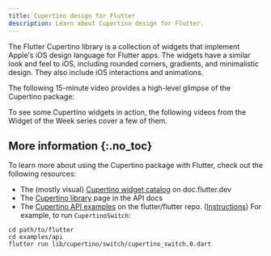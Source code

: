 ```yaml
---
title: Cupertino design for Flutter
description: Learn about Cupertino design for Flutter.
---
```


The Flutter Cupertino library is a collection
of widgets that implement Apple's iOS design language
for Flutter apps. The widgets have a similar look
and feel to iOS, including rounded corners, gradients,
and minimalistic design.
They also include iOS interactions and animations.

The following 15-minute video provides a high-level
glimpse of the Cupertino package:

<YouTubeEmbed id="3PdUaidHc-E" title="Flutter's Cupertino Package"></YouTubeEmbed>

To see some Cupertino widgets in action, the following videos from the
Widget of the Week series cover a few of them.

<div class="card-grid">
  <div class="card wrapped-card outlined-card">
    <div class="card-content">
      <YouTubeEmbed id="D0xwcz2IqAY" title="CupertinoRadio (Widget of the Week)"></YouTubeEmbed>
    </div>
  </div>
  <div class="card wrapped-card outlined-card">
    <div class="card-content">
      <YouTubeEmbed id="5H-WvH5O29I" title="CupertinoSheetRoute (Widget of the Week)"></YouTubeEmbed>
    </div>
  </div>
  <div class="card wrapped-card outlined-card">
    <div class="card-content">
      <YouTubeEmbed id="esnBf6V4C34" title="CupertinoSlidingSegmentedControl (Widget of the Week)"></YouTubeEmbed>
    </div>
  </div>
  <div class="card wrapped-card outlined-card">
    <div class="card-content">
      <YouTubeEmbed id="ua54JU7k1Us" title="CupertinoCheckbox (Widget of the Week)"></YouTubeEmbed>
    </div>
  </div>
  <div class="card wrapped-card outlined-card">
    <div class="card-content">
      <YouTubeEmbed id="24tg_N4sdMQ" title="CupertinoSwitch (Widget of the Week)"></YouTubeEmbed>
    </div>
  </div>
</div>

## More information {:.no_toc}

To learn more about using the Cupertino
package with Flutter,
check out the following resources:

* The (mostly visual) [Cupertino widget catalog][]
  on doc.flutter.dev
* The [Cupertino library][] page in the API docs
* The [Cupertino API examples][] on the flutter/flutter
  repo. ([Instructions][]) For example,
  to run `CupertinoSwitch`:

```console
cd path/to/flutter
cd examples/api
flutter run lib/cupertino/switch/cupertino_switch.0.dart
```

[Cupertino API examples]: {{site.github}}/flutter/flutter/tree/main/examples/api/lib/cupertino
[Cupertino library]: {{site.api}}/flutter/cupertino/cupertino-library.html
[Cupertino widget catalog]: /ui/widgets/cupertino
[Instructions]: {{site.github}}/flutter/flutter/tree/main/examples/api#api-example-code

